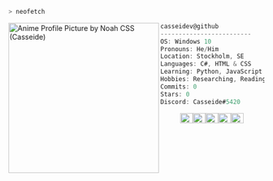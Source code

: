 ```zsh
> neofetch
```

<img align="left" src="https://data.whicdn.com/images/344895685/original.gif" alt="Anime Profile Picture by Noah CSS (Casseide)" width="296" /> 

```csharp
casseidev@github
-------------------------
OS: Windows 10
Pronouns: He/Him
Location: Stockholm, SE
Languages: C#, HTML & CSS
Learning: Python, JavaScript
Hobbies: Researching, Reading, Walking, Writing & Photography
Commits: 0
Stars: 0
Discord: Casseide#5420
```
<p align="left">
  &nbsp; &nbsp; &nbsp; &nbsp; &nbsp;
  <img alt="#474342" src="https://via.placeholder.com/15/474342/000000?text=+" width="25" height="20" /><img alt="#fbedf6" src="https://via.placeholder.com/15/fbedf6/000000?text=+" width="25" height="20" /><img alt="#c9594d" src="https://via.placeholder.com/15/c9594d/000000?text=+" width="25" height="20" /><img alt="#f8b9b2" src="https://via.placeholder.com/15/f8b9b2/000000?text=+" width="25" height="20" /><img alt="#ae9c9d" src="https://via.placeholder.com/15/ae9c9d/000000?text=+" width="25" height="20" />
</p>
